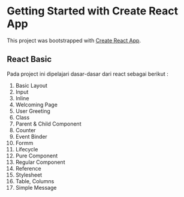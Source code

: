 # Getting Started with Create React App

This project was bootstrapped with [Create React App](https://github.com/facebook/create-react-app).

## React Basic

Pada project ini dipelajari dasar-dasar dari react sebagai berikut :
1. Basic Layout
2. Input
3. Inline
4. Welcoming Page
5. User Greeting
6. Class
7. Parent & Child Component
8. Counter
9. Event Binder
10. Formm
11. Lifecycle
12. Pure Component
13. Regular Component
14. Reference
15. Stylesheet
16. Table, Columns
17. Simple Message


